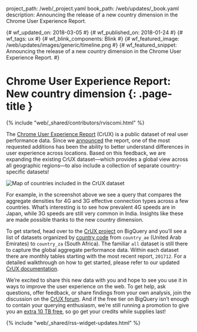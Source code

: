 project_path: /web/_project.yaml book_path: /web/updates/_book.yaml description: Announcing the release of a new country dimension in the Chrome User Experience Report.

{# wf_updated_on: 2018-03-05 #} {# wf_published_on: 2018-01-24 #} {# wf_tags: ux #} {# wf_blink_components: Blink #} {# wf_featured_image: /web/updates/images/generic/timeline.png #} {# wf_featured_snippet: Announcing the release of a new country dimension in the Chrome User Experience Report. #}

# Chrome User Experience Report: New country dimension {: .page-title }

{% include "web/_shared/contributors/rviscomi.html" %}

<div class="clearfix"></div>

The [Chrome User Experience Report](/web/tools/chrome-user-experience-report/) (CrUX) is a public dataset of real user performance data. Since we [announced](https://blog.chromium.org/2017/10/introducing-chrome-user-experience-report.html) the report, one of the most requested additions has been the ability to better understand differences in user experience across locations. Based on this feedback, we are expanding the existing CrUX dataset––which provides a global view across all geographic regions––to also include a collection of separate country-specific datasets!

![Map of countries included in the CrUX dataset](/web/updates/images/2018/01/crux-countries.png)

For example, in the screenshot above we see a query that compares the aggregate densities for 4G and 3G effective connection types across a few countries. What’s interesting is to see how prevalent 4G speeds are in Japan, while 3G speeds are still very common in India. Insights like these are made possible thanks to the new country dimension.

To get started, head over to the [CrUX project](https://bigquery.cloud.google.com/dataset/chrome-ux-report:all) on BigQuery and you’ll see a list of datasets organized by [country code](https://en.wikipedia.org/wiki/ISO_3166-1_alpha-2) from `country_ae` (United Arab Emirates) to `country_za` (South Africa). The familiar `all` dataset is still there to capture the global aggregate performance data. Within each dataset there are monthly tables starting with the most recent report, `201712`. For a detailed walkthrough on how to get started, please refer to our updated [CrUX documentation](/web/tools/chrome-user-experience-report/).

We’re excited to share this new data with you and hope to see you use it in ways to improve the user experience on the web. To get help, ask questions, offer feedback, or share findings from your own analysis, join the discussion on the [CrUX forum](https://groups.google.com/a/chromium.org/forum/#!forum/chrome-ux-report). And if the free tier on BigQuery isn’t enough to contain your querying enthusiasm, we’re still running a promotion to give you an [extra 10 TB free](https://docs.google.com/forms/d/e/1FAIpQLSeMYnz93JQuO7rPewVrKpLfxO7JREOysti0CQyRo31bc7cXHA/viewform), so go get your credits while supplies last!

{% include "web/_shared/rss-widget-updates.html" %}